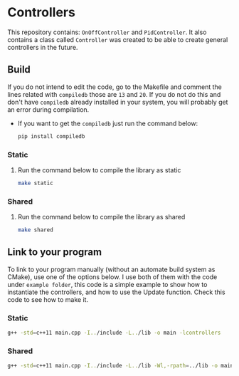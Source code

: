 # Controllers

This repository contains: `OnOffController` and `PidController`. It also contains a class called `Controller` was created to be able to create general controllers in the future.

## Build

If you do not intend to edit the code, go to the Makefile and comment the lines related with `compiledb` those are `13` and `20`. If you do not do this and don't have `compiledb` already installed in your system, you will probably get an error during compilation.

* If you want to get the `compiledb` just run the command below:

    ```bash
    pip install compiledb
    ```

### Static

1. Run the command below to compile the library as static

    ```bash
    make static
    ```

### Shared

1. Run the command below to compile the library as shared

    ```bash
    make shared
    ```

## Link to your program

To link to your program manually (without an automate build system as CMake), use one of the options below. I use both of them with the code under `example folder`, this code is a simple example to show how to instantiate the controllers, and how to use the Update function. Check this code to see how to make it.

### Static

```bash
g++ -std=c++11 main.cpp -I../include -L../lib -o main -lcontrollers
```

### Shared

```bash
g++ -std=c++11 main.cpp -I../include -L../lib -Wl,-rpath=../lib -o main -lcontrollers
```